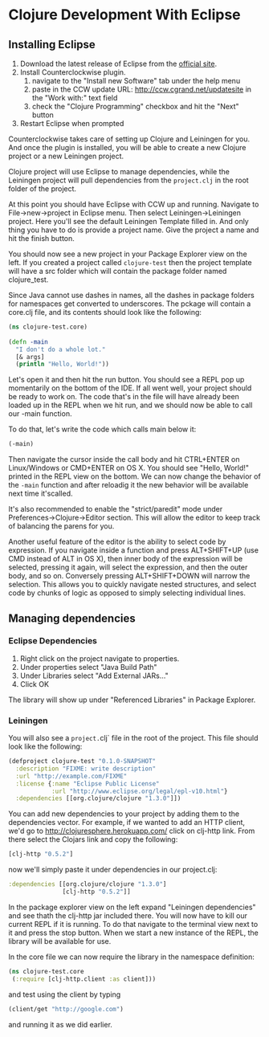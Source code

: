 # Clojure Development With Eclipse

## Installing Eclipse

1. Download the latest release of Eclipse from the [official site](http://www.eclipse.org/downloads/packages/eclipse-ide-java-developers/junor).
2. Install Counterclockwise plugin.
   1. navigate to the "Install new Software" tab under the help menu
   2. paste in the CCW update URL: http://ccw.cgrand.net/updatesite in the "Work with:" text field
   3. check the "Clojure Programming" checkbox and hit the "Next" button
3. Restart Eclipse when prompted

Counterclockwise takes care of setting up Clojure and Leiningen for you. And once the plugin is installed, you will be 
able to create a new Clojure project or a new Leiningen project. 

Clojure project will use Eclipse to manage dependencies, while the Leiningen project will pull dependencies from the
`project.clj` in the root folder of the project.

At this point you should have Eclipse with CCW up and running. Navigate to File->new->project in Eclipse menu. 
Then select Leiningen->Leiningen project. Here you'll see the default Leiningen Template filled in. 
And only thing you have to do is provide a project name. Give the project a name and hit the finish button.

You should now see a new project in your Package Explorer view on the left. If you created a project called 
`clojure-test` then the project template will have a src folder which will contain the package folder named clojure_test.

Since Java cannot use dashes in names, all the dashes in package folders for namespaces get converted to underscores. 
The pckage will contain a core.clj file, and its contents should look like the following:

```clojure
(ns clojure-test.core)
 
(defn -main
  "I don't do a whole lot."
  [& args]
  (println "Hello, World!"))
```

Let's open it and then hit the run button. You should see a REPL pop up momentarily on the bottom of the IDE. 
If all went well, your project should be ready to work on. The code that's in the file will have already been 
loaded up in the REPL when we hit run, and we should now be able to call our -main function.

To do that, let's write the code which calls main below it:

```clojure
(-main)
```

Then navigate the cursor inside the call body and hit CTRL+ENTER on Linux/Windows or CMD+ENTER on OS X. 
You should see "Hello, World!" printed in the REPL view on the bottom. We can now change the behavior of the 
`-main` function and after reloadig it the new behavior will be available next time it'scalled.

It's also recommended to enable the "strict/paredit" mode under Preferences->Clojure->Editor section. 
This will allow the editor to keep track of balancing the parens for you. 

Another useful feature of the editor is the ability to select code by expression. 
If you navigate inside a function and press ALT+SHIFT+UP (use CMD instead of ALT in OS X), then inner 
body of the expression will be selected, pressing it again, will select the expression, and then the outer body, 
and so on. Conversely pressing ALT+SHIFT+DOWN will narrow the selection. This allows you to quickly navigate nested 
structures, and select code by chunks of logic as opposed to simply selecting individual lines.

## Managing dependencies

### Eclipse Dependencies

1. Right click on the project navigate to properties. 
2. Under properties select "Java Build Path"
3. Under Libraries select "Add External JARs..."
4. Click OK

The library will show up under "Referenced Libraries" in Package Explorer.

### Leiningen

You will also see a `project.`clj` file in the root of the project. This file should look like the following:

```clojure
(defproject clojure-test "0.1.0-SNAPSHOT"
  :description "FIXME: write description"
  :url "http://example.com/FIXME"
  :license {:name "Eclipse Public License"
            :url "http://www.eclipse.org/legal/epl-v10.html"}
  :dependencies [[org.clojure/clojure "1.3.0"]])
```

You can add new dependencies to your project by adding them to the dependencies vector. 
For example, if we wanted to add an HTTP client, we'd go to http://clojuresphere.herokuapp.com/ click on clj-http link. 
From there select the Clojars link and copy the following:

```clojure
[clj-http "0.5.2"]
```

now we'll simply paste it under dependencies in our project.clj:

```clojure
:dependencies [[org.clojure/clojure "1.3.0"]
               [clj-http "0.5.2"]]
```

In the package explorer view on the left expand "Leiningen dependencies" 
and see thath the clj-http jar included there. You will now have to kill our current REPL
if it is running. To do that navigate to the terminal view next to it and press the stop button. 
When we start a new instance of the REPL, the library will be available for use. 

In the core file we can now require the library in the namespace definition:

```clojure
(ns clojure-test.core
 (:require [clj-http.client :as client]))
```

and test using the client by typing

```clojure
(client/get "http://google.com")
```

and running it as we did earlier.